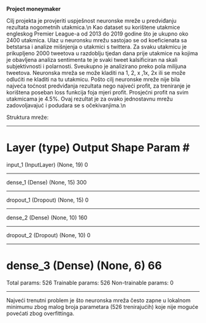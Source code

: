 <b> Project moneymaker</b>

Cilj projekta je provjeriti uspješnost neuronske mreže u predviđanju rezultata nogometnih utakmica.\n
Kao dataset su korištene utakmice engleskog Premier League-a od 2013 do 2019 godine što je ukupno oko 2400 utakmica. 
Ulaz u neuronsku mrežu sastojao se od koeficienata sa betstarsa i analize mišnjenja o utakmici s twittera. 
Za svaku utakmicu je prikupljeno 2000 tweetova u razdoblju tjedan dana prije utakmice na kojima je obavljena analiza sentimenta te je svaki tweet kalsificiran na skali subjektivnosti i polarnosti.
Sveukupno je analizirano preko pola milijuna tweetova. 
Neuronska mreža se može kladiti na 1, 2, x ,1x, 2x ili se može odlućiti ne kladiti na tu utakmicu.
Pošto cilj neuronske mreže nije bila najveća toćnost predviđanja rezultata nego najveći profit, za treniranje je korištena poseban loss funkcija foja mjeri profit.
Prosjećni profit na svim utakmicama je 4.5%. Ovaj rezultat je za ovako jednostavnu mrežu zadovoljavajuć i podudara se s očekivanjima.\n

Struktura mreže:
_________________________________________________________________
Layer (type)                 Output Shape              Param #
=================================================================
input_1 (InputLayer)         (None, 19)                0
_________________________________________________________________
dense_1 (Dense)              (None, 15)                300
_________________________________________________________________
dropout_1 (Dropout)          (None, 15)                0
_________________________________________________________________
dense_2 (Dense)              (None, 10)                160
_________________________________________________________________
dropout_2 (Dropout)          (None, 10)                0 
_________________________________________________________________
dense_3 (Dense)              (None, 6)                 66
=================================================================
Total params: 526
Trainable params: 526
Non-trainable params: 0
_________________________________________________________________


Najveći trenutni problem je što neuronska mreža često zapne u lokalnom minimumu zbog malog broja parametara (526 trenirajućih) koje nije moguće povećati zbog overfittinga.

